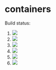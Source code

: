 # containers

Build status:

1. [![](https://github.com/n8stringham/containers-ds/workflows/tests-fibonacci/badge.svg)](https://github.com/n8stringham/containers-ds/actions?query=workflow%3Atests-fibonacci)
2. [![](https://github.com/n8stringham/containers-ds/workflows/tests-range/badge.svg)](https://github.com/n8stringham/containers-ds/actions?query=workflow%3Atests-range)
3. [![](https://github.com/n8stringham/containers-ds/workflows/tests-BST/badge.svg)](https://github.com/n8stringham/containers-ds/actions?query=workflow%3Atests-BST)
4. [![](https://github.com/n8stringham/containers-ds/workflows/tests-BinaryTree/badge.svg)](https://github.com/n8stringham/containers-ds/actions?query=workflow%3Atests-BinaryTree)
5. [![](https://github.com/n8stringham/containers-ds/workflows/tests-AVLTree/badge.svg)](https://github.com/n8stringham/containers-ds/actions?query=workflow%3Atests-AVLTree)
6. [![](https://github.com/n8stringham/containers-ds/workflows/tests-Heap/badge.svg)](https://github.com/n8stringham/containers-ds/actions?query=workflow%3Atests-Heap)
